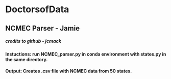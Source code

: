 # DoctorsofData

## NCMEC Parser - Jamie
##### credits to github - jcmack



#### Instuctions: run NCMEC_parser.py in conda environment with states.py in the same directory.
#### Output: Creates .csv file with NCMEC data from 50 states.
